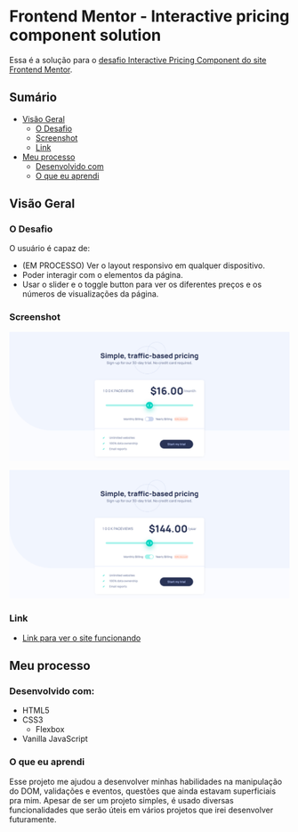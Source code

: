 # Frontend Mentor - Interactive pricing component solution

Essa é a solução para o [desafio Interactive Pricing Component do site Frontend Mentor](https://www.frontendmentor.io/challenges/interactive-pricing-component-t0m8PIyY8). 

## Sumário

- [Visão Geral](#visão-geral)
  - [O Desafio](#o-desafio)
  - [Screenshot](#screenshot)
  - [Link](#link)
- [Meu processo](#meu-processo)
  - [Desenvolvido com](#desenvolvido-com)
  - [O que eu aprendi](#o-que-eu-aprendi)

## Visão Geral

### O Desafio

O usuário é capaz de:

- (EM PROCESSO) Ver o layout responsivo em qualquer dispositivo. 
- Poder interagir com o elementos da página.
- Usar o slider e o toggle button para ver os diferentes preços e os números de visualizações da página.

### Screenshot

![](./images/screenshot.png)

![](./images/screenshot2.png)

### Link

- [Link para ver o site funcionando](https://thiagocontelli.github.io/interactive-pricing-component/)

## Meu processo

### Desenvolvido com:

- HTML5
- CSS3
  - Flexbox
- Vanilla JavaScript

### O que eu aprendi

Esse projeto me ajudou a desenvolver minhas habilidades na manipulação do DOM, validações e eventos, questões que ainda estavam superficiais pra mim. Apesar de ser um projeto simples, é usado diversas funcionalidades que serão úteis em vários projetos que irei desenvolver futuramente.